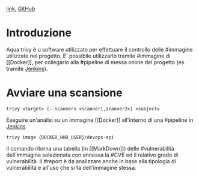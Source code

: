 [link](https://www.aquasec.com/products/trivy/), [GitHub](https://github.com/aquasecurity/trivy)
# Introduzione
Aqua trivy è u software utilizzato per effettuare il controllo delle #immagine  utilizzate nel progetto. E' possibile utilizzarlo tramite #immagine di [[Docker]], per collegarlo alla #pipeline di messa online del progetto (es. tramite [Jenkins](./Jenkins)).
# Avviare una scansione
```shell
trivy <target> [--scanners <scanner1,scanner2>] <subject> 
```
Eseguire un'analisi su un immagine [[Docker]] all'interno di una #pipeline in [Jenkins](./Jenkins)
```shell
trivy image {DOCKER_HUB_USER}/devops-api 
```
Il comando ritorna una tabella (in [[MarkDown]]) delle #vulnerabilità dell'immagine selezionata con annessa la #CVE ed il relativo grado di vulnerabilità. Il #report è da analizzare anche in base alla tipologia di vulnerabilità e all'uso che si fa dell'immagine stessa.
